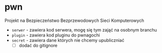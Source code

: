 # pwn
Projekt na Bezpieczeństwo Bezprzewodowych Sieci Komputerowych

- ``serwer`` - zawiera kod serwera, mogę się tym zająć na osobnym branchu
- ``plugin`` - zawiera kod pluginu do pwnagochi
- ``secret`` - zawiera dane których nie chcemy upubliczniać 
    - [ ] dodać do gitignore